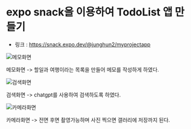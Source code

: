 # expo snack을 이용하여 TodoList 앱 만들기

- 링크 :  https://snack.expo.dev/@junghun2/myprojectapp



![메모화면](https://github.com/user-attachments/assets/7781534f-9fb6-46c5-9a6f-b833a4a4aacc)


메모화면
-> 할일과 여행이라는 목록을 만들어 메모를 작성하게 하였다.



![검색화면](https://github.com/user-attachments/assets/afaaae24-02a3-4674-9be5-031772df769e)


검색화면
-> chatgpt를 사용하여 검색하도록 하였다.



![카메라화면](https://github.com/user-attachments/assets/d1e9d280-f1fe-4cdf-992d-c1c8d50aa84a)


카메라화면
-> 전면 후면 촬영가능하며 사진 찍으면 갤러리에 저장까지 된다.
